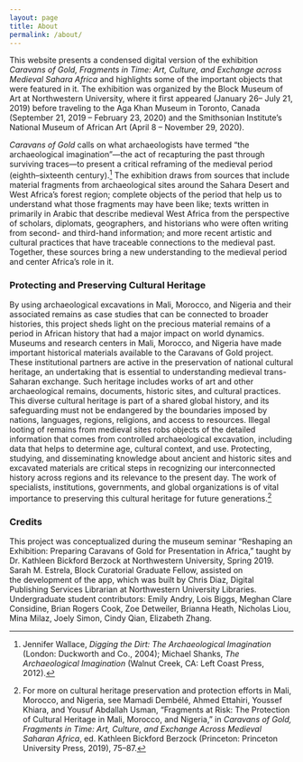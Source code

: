 ```yaml
---
layout: page
title: About
permalink: /about/
---
```

This website presents a condensed digital version of the exhibition _Caravans of Gold, Fragments in Time: Art, Culture, and Exchange across Medieval Sahara Africa_ and highlights some of the important objects that were featured in it. The exhibition was organized by the Block Museum of Art at Northwestern University, where it first appeared (January 26– July 21, 2019) before traveling to the Aga Khan Museum in Toronto, Canada (September 21, 2019 – February 23, 2020) and the Smithsonian Institute’s National Museum of African Art (April 8 – November 29, 2020).

_Caravans of Gold_ calls on what archaeologists have termed “the archaeological imagination”—the act of recapturing the past through surviving traces—to present a critical reframing of the medieval period (eighth–sixteenth century).[^1]  The exhibition draws from sources that include material fragments from archaeological sites around the Sahara Desert and West Africa’s forest region; complete objects of the period that help us to understand what those fragments may have been like; texts written in primarily in Arabic that describe medieval West Africa from the perspective of scholars, diplomats, geographers, and historians who were often writing from second- and third-hand information; and more recent artistic and cultural practices that have traceable connections to the medieval past. Together, these sources bring a new understanding to the medieval period and center Africa’s role in it.

### Protecting and Preserving Cultural Heritage

By using archaeological excavations in Mali, Morocco, and Nigeria and their associated remains as case studies that can be connected to broader histories, this project sheds light on the precious material remains of a period in African history that had a major impact on world dynamics. Museums and research centers in Mali, Morocco, and Nigeria have made important historical materials available to the Caravans of Gold project. These institutional partners are active in the preservation of national cultural heritage, an undertaking that is essential to understanding medieval trans-Saharan exchange. Such heritage includes works of art and other archaeological remains, documents, historic sites, and cultural practices. This diverse cultural heritage is part of a shared global history, and its safeguarding must not be endangered by the boundaries imposed by nations, languages, regions, religions, and access to resources. Illegal looting of remains from medieval sites robs objects of the detailed information that comes from controlled archaeological excavation, including data that helps to determine age, cultural context, and use. Protecting, studying, and disseminating knowledge about ancient and historic sites and excavated materials are critical steps in recognizing our interconnected history across regions and its relevance to the present day. The work of specialists, institutions, governments, and global organizations is of vital importance to preserving this cultural heritage for future generations.[^2]

### Credits

This project was conceptualized during the museum seminar “Reshaping an Exhibition: Preparing Caravans of Gold for Presentation in Africa,” taught by Dr. Kathleen Bickford Berzock at Northwestern University, Spring 2019. Sarah M. Estrela, Block Curatorial Graduate Fellow, assisted on the development of the app, which was built by Chris Diaz, Digital Publishing Services Librarian at Northwestern University Libraries. Undergraduate student contributors: Emily Andry, Lois Biggs, Meghan Clare Considine, Brian Rogers Cook, Zoe Detweiler, Brianna Heath, Nicholas Liou, Mina Milaz, Joely Simon, Cindy Qian, Elizabeth Zhang.

[^1]: Jennifer Wallace, _Digging the Dirt: The Archaeological Imagination_ (London: Duckworth and Co., 2004); Michael Shanks, _The Archaeological Imagination_ (Walnut Creek, CA: Left Coast Press, 2012).

[^2]: For more on cultural heritage preservation and protection efforts in Mali, Morocco, and Nigeria, see Mamadi Dembélé, Ahmed Ettahiri, Youssef Khiara, and Yousuf Abdallah Usman, “Fragments at Risk: The Protection of Cultural Heritage in Mali, Morocco, and Nigeria,” in _Caravans of Gold, Fragments in Time: Art, Culture, and Exchange Across Medieval Saharan Africa_, ed. Kathleen Bickford Berzock (Princeton: Princeton University Press, 2019), 75–87.
